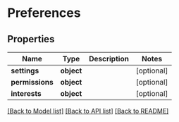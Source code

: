 # Preferences

## Properties
Name | Type | Description | Notes
------------ | ------------- | ------------- | -------------
**settings** | **object** |  | [optional] 
**permissions** | **object** |  | [optional] 
**interests** | **object** |  | [optional] 

[[Back to Model list]](../README.md#documentation-for-models) [[Back to API list]](../README.md#documentation-for-api-endpoints) [[Back to README]](../README.md)

